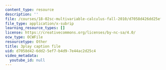 ```yaml
---
content_type: resource
description: ''
file: /courses/18-02sc-multivariable-calculus-fall-2010/d7058d426dd25ef7b4d97e44ac2d25c4_jAwWnppdcBE.vtt
file_type: application/x-subrip
learning_resource_types: []
license: https://creativecommons.org/licenses/by-nc-sa/4.0/
ocw_type: OCWFile
resourcetype: Other
title: 3play caption file
uid: d7058d42-6dd2-5ef7-b4d9-7e44ac2d25c4
video_metadata:
  youtube_id: null
---
```

